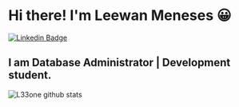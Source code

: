 # Hi there! I'm Leewan Meneses 😀

[![Linkedin Badge](https://img.shields.io/badge/-LinkedIn-blue?style=for-the-badge&logo=Linkedin&logoColor=white&link=https:https://www.linkedin.com/in/leewanmeneses/)](https://www.linkedin.com/in/leewanmeneses/)


## I am Database Administrator | Development student.


![L33one github stats](https://github-readme-stats.vercel.app/api?username=l33one)
